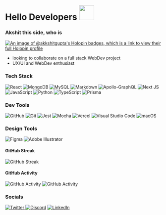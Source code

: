 # Hello Developers <img src="https://media.giphy.com/media/hvRJCLFzcasrR4ia7z/giphy.gif" width="48">
### Akshit this side, who is
[![An image of @akkshitgupta's Holopin badges, which is a link to view their full Holopin profile](https://holopin.me/akkshitgupta)](https://holopin.io/@akkshitgupta)

<!--
**akkshitgupta/akkshitgupta** is a ✨ _special_ ✨ repository because its `README.md` (this file) appears on your GitHub profile.

Here are some ideas to get you started:
## I am Akshit Gupta, UX/UI and WebDev enthusiast
- 🔭 I’m currently working on ...
- 🤔 I’m looking for help with ...
- 💬 Ask me about UX/UI and WebDev
- 😄 Pronouns: ...
- ⚡ Fun fact: ...
- 📮 You can contact me on linkedIn or twitter : @akkshitgupta
 - currently learning about Web 3.0 and blockchain technology
-->
 - looking to collaborate on a full stack WebDev project
 - UX/UI and WebDev enthusiast

### Tech Stack
![React](https://img.shields.io/badge/react-%2320232a.svg?style=for-the-badge&logo=react&logoColor=%2361DAFB)
![MongoDB](https://img.shields.io/badge/MongoDB-%234ea94b.svg?style=for-the-badge&logo=mongodb&logoColor=white)
![MySQL](https://img.shields.io/badge/mysql-%2300f.svg?style=for-the-badge&logo=mysql&logoColor=white)
![Markdown](https://img.shields.io/badge/markdown-%23000000.svg?style=for-the-badge&logo=markdown&logoColor=white)
![Apollo-GraphQL](https://img.shields.io/badge/-ApolloGraphQL-311C87?style=for-the-badge&logo=apollo-graphql)
![Next JS](https://img.shields.io/badge/Next-black?style=for-the-badge&logo=next.js&logoColor=white)
![JavaScript](https://img.shields.io/badge/javascript-%23323330.svg?style=for-the-badge&logo=javascript&logoColor=%23F7DF1E)
![Python](https://img.shields.io/badge/python-3670A0?style=for-the-badge&logo=python&logoColor=ffdd54)
![TypeScript](https://img.shields.io/badge/typescript-%23007ACC.svg?style=for-the-badge&logo=typescript&logoColor=white)
![Prisma](https://img.shields.io/badge/Prisma-3982CE?style=for-the-badge&logo=Prisma&logoColor=white)



### Dev Tools
![GitHub](https://img.shields.io/badge/github-%23121011.svg?style=for-the-badge&logo=github&logoColor=white)
![Git](https://img.shields.io/badge/git-%23F05033.svg?style=for-the-badge&logo=git&logoColor=white)
![Jest](https://img.shields.io/badge/-jest-%23C21325?style=for-the-badge&logo=jest&logoColor=white)
![Mocha](https://img.shields.io/badge/-mocha-%238D6748?style=for-the-badge&logo=mocha&logoColor=white)
![Vercel](https://img.shields.io/badge/vercel-%23000000.svg?style=for-the-badge&logo=vercel&logoColor=white)
![Visual Studio Code](https://img.shields.io/badge/Visual%20Studio%20Code-0078d7.svg?style=for-the-badge&logo=visual-studio-code&logoColor=white)
![macOS](https://img.shields.io/badge/mac%20os-000000?style=for-the-badge&logo=macos&logoColor=F0F0F0)


### Design Tools
![Figma](https://img.shields.io/badge/figma-%23F24E1E.svg?style=for-the-badge&logo=figma&logoColor=white)
![Adobe Illustrator](https://img.shields.io/badge/adobe%20illustrator-%23FF9A00.svg?style=for-the-badge&logo=adobe%20illustrator&logoColor=white)


#### GitHub Streak  
![GitHub Streak](https://github-readme-streak-stats.herokuapp.com?user=akkshitgupta&theme=swift&hide_border=true&border_radius=10&card_width=400)
 
#### GitHub Activity
![GitHub Activity](https://github-readme-stats.vercel.app/api?username=akkshitgupta&disable_animations=false&count_private=true&show_icons=true&theme=swift&card_width=300&border_radius=10)
![GitHub Activity](https://github-readme-stats.vercel.app/api/top-langs?username=akkshitgupta&layout=compact&langs_count=8&theme=swift&card_width=400&border_radius=10)


### Socials

<!-- ![Slack](https://img.shields.io/badge/Slack-4A154B?style=for-the-badge&logo=slack&logoColor=white) -->
[![Twitter](https://img.shields.io/badge/Twitter-%231DA1F2.svg?style=for-the-badge&logo=Twitter&logoColor=white)
](https://twitter.com/akkshitgupta)
[![Discord](https://img.shields.io/badge/Discord-%235865F2.svg?style=for-the-badge&logo=discord&logoColor=white)](https://discordapp.com/users/akkshitgupta)
[![LinkedIn](https://img.shields.io/badge/linkedin-%230077B5.svg?style=for-the-badge&logo=linkedin&logoColor=white)
](https://www.linkedin.com/in/akkshitgupta/)
     
